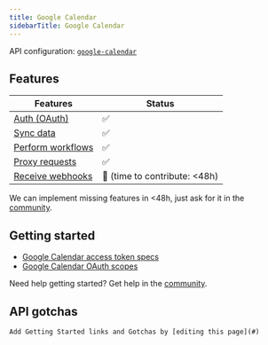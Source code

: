 ```yaml
---
title: Google Calendar  
sidebarTitle: Google Calendar  
---
```


API configuration: [`google-calendar`](https://terapi.dev/providers.yaml)

## Features

| Features | Status |
| - | - |
| [Auth (OAuth)](/integrate/guides/authorize-an-api) | ✅ |
| [Sync data](/integrate/guides/sync-data-from-an-api) | ✅ |
| [Perform workflows](/integrate/guides/perform-workflows-with-an-api) | ✅ |
| [Proxy requests](/integrate/guides/proxy-requests-to-an-api) | ✅ |
| [Receive webhooks](/integrate/guides/receive-webhooks-from-an-api) | 🚫 (time to contribute: &lt;48h) |

We can implement missing features in &lt;48h, just ask for it in the [community](#).

## Getting started

-   [Google Calendar access token specs](https://cloud.google.com/iam/docs/reference/sts/rest/v1/TopLevel/token#response-body)
-   [Google Calendar OAuth scopes](https://developers.google.com/identity/protocols/oauth2/scopes#calendar)

Need help getting started? Get help in the [community](#).

## API gotchas


    Add Getting Started links and Gotchas by [editing this page](#)

